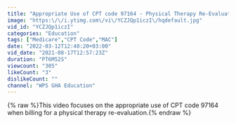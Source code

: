 ```yaml
---
title: "Appropriate Use of CPT code 97164 - Physical Therapy Re-Evaluation"
image: "https:\/\/i.ytimg.com\/vi\/YCZJQp1iczI\/hqdefault.jpg"
vid_id: "YCZJQp1iczI"
categories: "Education"
tags: ["Medicare","CPT Code","MAC"]
date: "2022-03-12T12:40:20+03:00"
vid_date: "2021-08-17T12:57:23Z"
duration: "PT6M52S"
viewcount: "305"
likeCount: "3"
dislikeCount: ""
channel: "WPS GHA Education"
---
```

{% raw %}This video focuses on the appropriate use of CPT code 97164 when billing for a physical therapy re-evaluation.{% endraw %}

